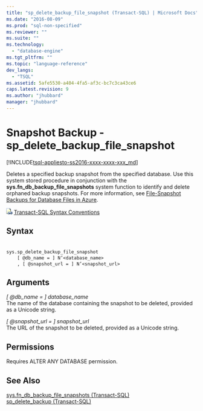 ```yaml
---
title: "sp_delete_backup_file_snapshot (Transact-SQL) | Microsoft Docs"
ms.date: "2016-08-09"
ms.prod: "sql-non-specified"
ms.reviewer: ""
ms.suite: ""
ms.technology: 
  - "database-engine"
ms.tgt_pltfrm: ""
ms.topic: "language-reference"
dev_langs: 
  - "TSQL"
ms.assetid: 5afe5530-a404-4fa5-af3c-bc7c3ca43ce6
caps.latest.revision: 9
ms.author: "jhubbard"
manager: "jhubbard"
---
```

# Snapshot Backup - sp_delete_backup_file_snapshot
[!INCLUDE[tsql-appliesto-ss2016-xxxx-xxxx-xxx_md](../../database-engine/includes/tsql-appliesto-ss2016-xxxx-xxxx-xxx-md.md)]

  Deletes a specified backup snapshot from the specified database. Use this system stored procedure in conjunction with the **sys.fn_db_backup_file_snapshots** system function to identify and delete orphaned backup snapshots. For more information, see [File-Snapshot Backups for Database Files in Azure](../../relational-databases/backup-restore/file-snapshot-backups-for-database-files-in-azure.md).  

  
 ![Topic link icon](../../database-engine/configure/windows/media/topic-link.gif "Topic link icon") [Transact-SQL Syntax Conventions](../Topic/Transact-SQL%20Syntax%20Conventions%20\(Transact-SQL\).md)  
  
## Syntax  
  
```  
  
sys.sp_delete_backup_file_snapshot  
    [ @db_name = ] N’<database_name>  
    , [ @snapshot_url = ] N’<snapshot_url>  
```  
  
## Arguments  
 *[ @db_name = ] database_name*  
 The name of the database containing the snapshot to be deleted, provided as a Unicode string.  
  
 *[ @snapshot_url = ] snapshot_url*  
 The URL of the snapshot to be deleted, provided as a Unicode string.  
  
## Permissions  
 Requires ALTER ANY DATABASE permission.  
  
## See Also  
 [sys.fn_db_backup_file_snapshots &#40;Transact-SQL&#41;](../../relational-databases/system-functions/sys.fn-db-backup-file-snapshots-transact-sql.md)   
 [sp_delete_backup &#40;Transact-SQL&#41;](../Topic/sp_delete_backup%20\(Transact-SQL\).md)  
  
  